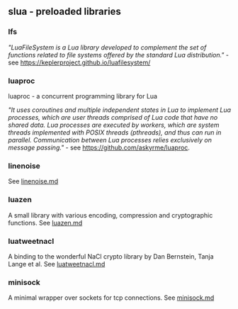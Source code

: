 ## slua - preloaded libraries

### lfs

*"LuaFileSystem is a Lua library developed to complement the set of functions related to file systems offered by the standard Lua distribution."* - see https://keplerproject.github.io/luafilesystem/


### luaproc

luaproc - a concurrent programming library for Lua

*"It uses coroutines and multiple independent states in Lua to implement Lua processes, which are user threads comprised of Lua code that have no shared data. Lua processes are executed by workers, which are system threads implemented with POSIX threads (pthreads), and thus can run in parallel.
Communication between Lua processes relies exclusively on message passing."*  -  see https://github.com/askyrme/luaproc.

### linenoise

See [linenoise.md](linenoise.md)

### luazen

A small library with various encoding, compression and cryptographic functions. See [luazen.md](luazen.md)

### luatweetnacl

A binding to the wonderful NaCl crypto library by Dan Bernstein, Tanja Lange et al. See [luatweetnacl.md](luatweetnacl.md)

### minisock

A minimal wrapper over sockets for tcp connections. See [minisock.md](minisock.md)




